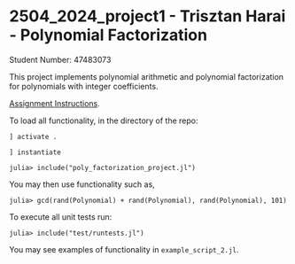 # 2504_2024_project1 - Trisztan Harai - Polynomial Factorization

Student Number: 47483073

This project implements polynomial arithmetic and polynomial factorization for polynomials with integer coefficients. 

[Assignment Instructions](https://courses.smp.uq.edu.au/MATH2504/2024/assessment_html/project1.html).

To load all functionality, in the directory of the repo:

```
] activate .
```

```
] instantiate
```

```
julia> include("poly_factorization_project.jl")
```

You may then use functionality such as,

```
julia> gcd(rand(Polynomial) + rand(Polynomial), rand(Polynomial), 101)
```

To execute all unit tests run:

```
julia> include("test/runtests.jl")
```

You may see examples of functionality in `example_script_2.jl`.

